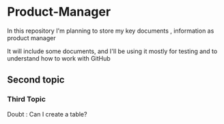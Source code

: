 # Product-Manager
In this repository I'm planning to store my key documents , information as product manager

It will include some documents, and I'll be using it mostly for testing and to understand how to work with GitHub

## Second topic

### Third Topic


Doubt : Can I create a table?


